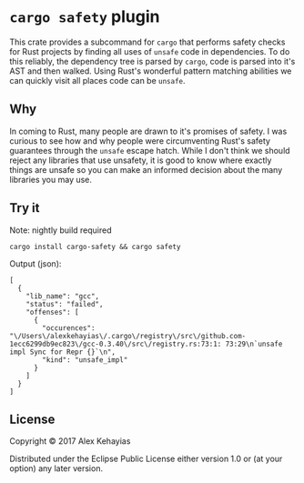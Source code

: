 # `cargo safety` plugin

This crate provides a subcommand for `cargo` that performs safety checks for Rust projects by finding all uses of `unsafe` code in dependencies. To do this reliably, the dependency tree is parsed by `cargo`, code is parsed into it's AST and then walked. Using Rust's wonderful pattern matching abilities we can quickly visit all places code can be `unsafe`.

## Why

In coming to Rust, many people are drawn to it's promises of safety. I was curious to see how and why people were circumventing Rust's safety guarantees through the `unsafe` escape hatch. While I don't think we should reject any libraries that use unsafety, it is good to know where exactly things are unsafe so you can make an informed decision about the many libraries you may use.

## Try it

Note: nightly build required

```
cargo install cargo-safety && cargo safety
```

Output (json):

```
[
  {
    "lib_name": "gcc",
    "status": "failed",
    "offenses": [
      {
        "occurences": "\/Users\/alexkehayias\/.cargo\/registry\/src\/github.com-1ecc6299db9ec823\/gcc-0.3.40\/src\/registry.rs:73:1: 73:29\n`unsafe impl Sync for Repr {}`\n",
        "kind": "unsafe_impl"
      }
	]
  }
]
```

## License

Copyright © 2017 Alex Kehayias

Distributed under the Eclipse Public License either version 1.0 or (at your option) any later version.
